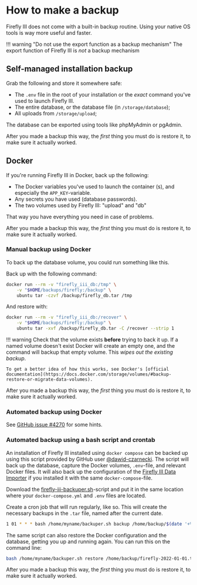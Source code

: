 # How to make a backup

Firefly III does not come with a built-in backup routine. Using your native OS tools is way more useful and faster. 

!!! warning "Do not use the export function as a backup mechanism"
    The export function of Firefly III is *not* a backup mechanism

## Self-managed installation backup

Grab the following and store it somewhere safe:

- The `.env` file in the root of your installation or the _exact_ command you've used to launch Firefly III.
- The entire database, or the database file (in `/storage/database`);
- All uploads from `/storage/upload`;

The database can be exported using tools like phpMyAdmin or pgAdmin.

After you made a backup this way, the *first* thing you must do is restore it, to make sure it actually worked.

## Docker

If you're running Firefly III in Docker, back up the following:

- The Docker variables you've used to launch the container (s), and especially the `APP_KEY`-variable.
- Any secrets you have used (database passwords).
- The two volumes used by Firefly III: "upload" and "db"

That way you have everything you need in case of problems.

After you made a backup this way, the *first* thing you must do is restore it, to make sure it actually worked.

### Manual backup using Docker

To back up the database volume, you could run something like this.

Back up with the following command:

```bash
docker run --rm -v "firefly_iii_db:/tmp" \
    -v "$HOME/backups/firefly:/backup" \
    ubuntu tar -czvf /backup/firefly_db.tar /tmp
```

And restore with:

```bash
docker run --rm -v "firefly_iii_db:/recover" \
    -v "$HOME/backups/firefly:/backup" \
    ubuntu tar -xvf /backup/firefly_db.tar -C /recover --strip 1
```

!!! warning 
    Check that the volume exists **before** trying to back it up. If a named volume doesn't exist Docker will create an empty one, and the command will backup that empty volume. This *wipes out the existing backup*.

    To get a better idea of how this works, see Docker's [official documentation](https://docs.docker.com/storage/volumes/#backup-restore-or-migrate-data-volumes).

After you made a backup this way, the *first* thing you must do is restore it, to make sure it actually worked.


### Automated backup using Docker

See [GitHub issue #4270](https://github.com/firefly-iii/firefly-iii/issues/4270) for some hints.

### Automated backup using a bash script and crontab

An installation of Firefly III installed using `docker compose` can be backed up using this script provided by GitHub user [@dawid-czarnecki](https://github.com/dawid-czarnecki). The script will back up the database, capture the Docker volumes, `.env`-file, and relevant Docker files. It will also back up the configuration of the [Firefly III Data Importer](../../data-importer/installation/docker.md) if you installed it with the same `docker-compose`-file.

Download the [firefly-iii-backuper.sh](https://gist.github.com/dawid-czarnecki/8fa3420531f88b2b2631250854e23381)-script and put it in the same location where your `docker-compose.yml` and `.env` files are located.

Create a cron job that will run regularly, like so. This will create the necessary backups in the `.tar` file, named after the current date.

```bash
1 01 * * * bash /home/myname/backuper.sh backup /home/backup/$(date '+%F').tar
```

The same script can also restore the Docker configuration and the database, getting you up and running again. You can run this on the command line:


```bash
bash /home/myname/backuper.sh restore /home/backup/firefly-2022-01-01.tar
```

After you made a backup this way, the *first* thing you must do is restore it, to make sure it actually worked.
